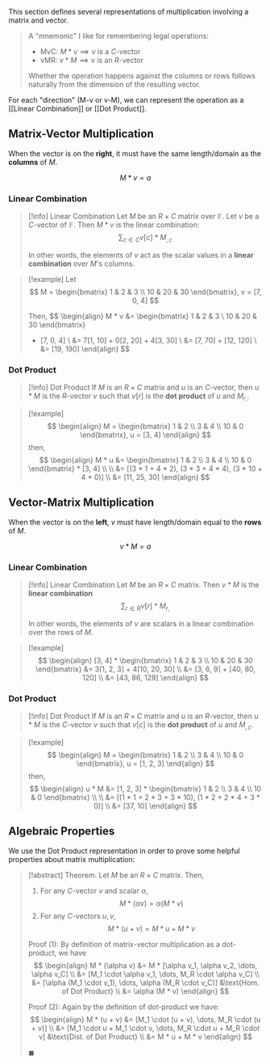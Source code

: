 This section defines several representations of multiplication involving a matrix and vector.

> A "mnemonic" I like for remembering legal operations:
> 
> - MvC: $M * v \implies v \text{ is a } C$-vector
> - vMR: $v * M \implies v \text{ is an } R$-vector
> 
> Whether the operation happens against the columns or rows follows naturally from the dimension of the resulting vector. 

For each "direction" (M-v or v-M), we can represent the operation as a [[Linear Combination]] or [[Dot Product]].

## Matrix-Vector Multiplication

When the vector is on the **right**, it must have the same length/domain as the **columns** of $M$.

$$
M * v = a
$$

### Linear Combination

> [!info] Linear Combination
> Let $M$ be an $R \times C$ matrix over $\mathbb{F}$. Let $v$ be a $C$-vector of $\mathbb{F}$. Then $M * v$ is the linear combination:
> $$
> \sum_{c \in C} v[c] * M_{,c}
> $$
> 
> In other words, the elements of $v$ act as the scalar values in a **linear combination** over $M$'s columns. 

> [!example]
> Let
> $$
> M = 
> \begin{bmatrix}
> 1 & 2 & 3 \\
> 10 & 20 & 30
> \end{bmatrix},
> v = [7, 0, 4]
> $$
> 
> Then, 
> $$
> \begin{align}
> M * v &= 
> \begin{bmatrix}
> 1 & 2 & 3 \\
> 10 & 20 & 30
> \end{bmatrix}
> * [7, 0, 4] \\
> &= 7[1, 10] + 0[2, 20] + 4[3, 30] \\
> &= [7, 70] + [12, 120] \\
> &= [19, 190]
> \end{align}
> $$

### Dot Product

> [!info] Dot Product
> If $M$ is an $R \times C$ matrix and $u$ is an $C$-vector, then $u * M$ is the $R$-vector $v$ such that $v[r]$ is the **dot product** of $u$ and $M_{r,}$.

> [!example]
> $$
> \begin{align}
> M =
> \begin{bmatrix}
> 1 & 2 \\
> 3 & 4 \\
> 10 & 0
> \end{bmatrix}, u = [3, 4]
> \end{align}
> $$ 
> then,
> $$
> \begin{align}
> M * u &= 
> \begin{bmatrix}
> 1 & 2 \\
> 3 & 4 \\
> 10 & 0
> \end{bmatrix} * [3, 4] \\ \\
> &= [(3 * 1 + 4 * 2), (3 * 3 + 4 * 4), (3 * 10 + 4 * 0)] \\
> &= [11, 25, 30]
> \end{align}
> $$

## Vector-Matrix Multiplication

When the vector is on the **left**, $v$ must have length/domain equal to the **rows** of $M$. 

$$
v * M = a
$$

### Linear Combination

> [!info] Linear Combination
> Let $M$ be an $R \times C$ matrix. Then $v * M$ is the **linear combination** 
> $$
> \sum_{r \in R} v[r] * M_{r,}
> $$
> 
> In other words, the elements of $v$ are scalars in a linear combination over the rows of $M$.

> [!example]
> $$
> \begin{align}
> [3, 4] *
> \begin{bmatrix}
> 1 & 2 & 3 \\
> 10 & 20 & 30
> \end{bmatrix}
> &= 3[1, 2, 3] + 4[10, 20, 30] \\
> &= [3, 6, 9] + [40, 80, 120] \\
> &= [43, 86, 129]
> \end{align}
> $$

### Dot Product

> [!info] Dot Product
> If $M$ is an $R \times C$ matrix and $u$ is an $R$-vector, then $u * M$ is the $C$-vector $v$ such that $v[c]$ is the **dot product** of $u$ and $M_{,c}$.

> [!example]
> $$
> \begin{align}
> M =
> \begin{bmatrix}
> 1 & 2 \\
> 3 & 4 \\
> 10 & 0
> \end{bmatrix}, u = [1, 2, 3]
> \end{align}
> $$ 
> then,
> $$
> \begin{align}
> u * M &= [1, 2, 3] * 
> \begin{bmatrix}
> 1 & 2 \\
> 3 & 4 \\
> 10 & 0
> \end{bmatrix} \\ \\
> &= [(1 * 1 + 2 * 3 + 3 * 10), (1 * 2 + 2 * 4 + 3 * 0)] \\
> &= [37, 10]
> \end{align}
> $$


## Algebraic Properties

We use the Dot Product representation in order to prove some helpful properties about matrix multiplication:

> [!abstract] Theorem.
> Let $M$ be an $R \times C$ matrix. Then,
> 1. For any $C$-vector $v$ and scalar $\alpha$,
> $$
> M * (\alpha v) = \alpha (M * v)
> $$
> 2. For any $C$-vectors $u, v$,
> $$
> M * (u + v) = M * u + M * v
> $$
> 
> Proof (1):
> By definition of matrix-vector multiplication as a dot-product, we have
> $$
> \begin{align}
> M * (\alpha v) &= M * [\alpha v_1, \alpha v_2, \dots, \alpha v_C] \\
> &= [M_1 \cdot \alpha v_1, \dots, M_R \cdot \alpha v_C] \\
> &= [\alpha (M_1 \cdot v_1), \dots, \alpha (M_R \cdot v_C)] &\text{Hom. of Dot Product} \\
> &= \alpha (M * v)
> \end{align}
> $$
> 
> Proof (2):
> Again by the definition of dot-product we have:
> $$
> \begin{align}
> M * (u + v) &= [M_1 \cdot (u + v), \dots, M_R \cdot (u + v)] \\
> &= [M_1 \cdot u + M_1 \cdot v, \dots, M_R \cdot u + M_R \cdot v] &\text{Dist. of Dot Product} \\
> &= M * u + M * v
> \end{align}
> $$
> 
> $\blacksquare$
